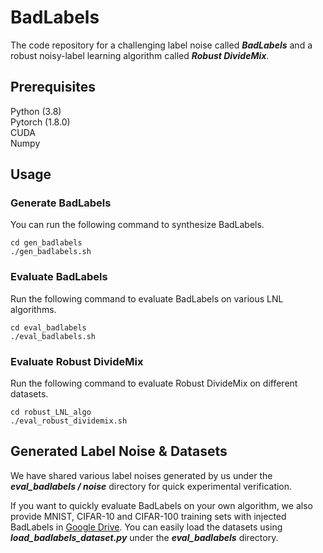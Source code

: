 # BadLabels
The code repository for a challenging label noise called ***BadLabels*** and a robust noisy-label learning algorithm called ***Robust DivideMix***.

## Prerequisites
Python (3.8)  
Pytorch (1.8.0)  
CUDA  
Numpy  

## Usage
### Generate BadLabels
You can run the following command to synthesize BadLabels.
```
cd gen_badlabels
./gen_badlabels.sh
```

### Evaluate BadLabels
Run the following command to evaluate BadLabels on various LNL algorithms.
```
cd eval_badlabels
./eval_badlabels.sh
```

### Evaluate Robust DivideMix
Run the following command to evaluate Robust DivideMix on different datasets.
```
cd robust_LNL_algo
./eval_robust_dividemix.sh
```

## Generated Label Noise & Datasets
We have shared various label noises generated by us under the ***eval_badlabels / noise*** directory for quick experimental verification.

If you want to quickly evaluate BadLabels on your own algorithm, we also provide MNIST, CIFAR-10 and CIFAR-100 training sets with injected BadLabels in [Google Drive](https://drive.google.com/drive/folders/1ZGA2_KzYK8KCl89Zko4ahjnAk6s9K3pX?usp=sharing). You can easily load the datasets using ***load_badlabels_dataset.py*** under the ***eval_badlabels*** directory.
